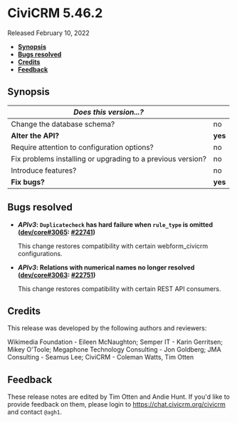 # CiviCRM 5.46.2

Released February 10, 2022

- **[Synopsis](#synopsis)**
- **[Bugs resolved](#bugs)**
- **[Credits](#credits)**
- **[Feedback](#feedback)**

## <a name="synopsis"></a>Synopsis

| *Does this version...?*                                         |          |
| --------------------------------------------------------------- | -------- |
| Change the database schema?                                     | no       |
| **Alter the API?**                                              | **yes**  |
| Require attention to configuration options?                     | no       |
| Fix problems installing or upgrading to a previous version?     | no       |
| Introduce features?                                             | no       |
| **Fix bugs?**                                                   | **yes**  |

## <a name="bugs"></a>Bugs resolved

* **_APIv3_: `Duplicatecheck` has hard failure when `rule_type` is omitted ([dev/core#3065](https://lab.civicrm.org/dev/core/-/issues/3065): [#22741](https://github.com/civicrm/civicrm-core/pull/22741))**

  This change restores compatibility with certain webform_civicrm configurations.

* **_APIv3_: Relations with numerical names no longer resolved ([dev/core#3063](https://lab.civicrm.org/dev/core/-/issues/3063): [#22751](https://github.com/civicrm/civicrm-core/pull/22751))**

  This change restores compatibility with certain REST API consumers.

## <a name="credits"></a>Credits

This release was developed by the following authors and reviewers:

Wikimedia Foundation - Eileen McNaughton; Semper IT - Karin Gerritsen; Mikey O'Toole;
Megaphone Technology Consulting - Jon Goldberg; JMA Consulting - Seamus Lee; CiviCRM -
Coleman Watts, Tim Otten

## <a name="feedback"></a>Feedback

These release notes are edited by Tim Otten and Andie Hunt.  If you'd like to
provide feedback on them, please login to https://chat.civicrm.org/civicrm and
contact `@agh1`.
